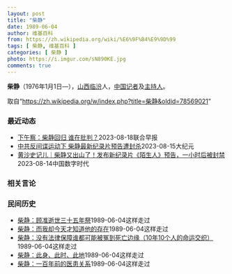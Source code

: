 ```yaml
---
layout: post
title: "柴静"
date: 1989-06-04
author: 维基百科
from: https://zh.wikipedia.org/wiki/%E6%9F%B4%E9%9D%99
tags: [ 柴静, 维基百科 ]
categories: [ 柴静 ]
photo: https://i.imgur.com/sN890KE.jpg
comments: true
---
```

<div class="mw-parser-output">

<p><b>柴静</b>（1976年1月1日<span class="useeditintro" title="Template:BLP editintro">—</span>），<a href="/wiki/%E5%B1%B1%E8%A5%BF%E7%9C%81" title="山西省">山西</a><a href="/wiki/%E4%B8%B4%E6%B1%BE%E5%B8%82" title="临汾市">临汾</a>人，<a href="/wiki/%E4%B8%AD%E5%8D%8E%E4%BA%BA%E6%B0%91%E5%85%B1%E5%92%8C%E5%9B%BD" title="中华人民共和国">中国</a><a href="/wiki/%E8%AE%B0%E8%80%85" class="mw-redirect" title="记者">记者</a>及<a href="/wiki/%E4%B8%BB%E6%8C%81%E4%BA%BA" title="主持人">主持人</a>。
</p>
<meta property="mw:PageProp/toc">
</div><!--esi <esi:include src="/esitest-fa8a495983347898/content" /> --><noscript><img src="//zh.wikipedia.org/wiki/Special:CentralAutoLogin/start?type=1x1" alt="" title="" width="1" height="1" style="border: none; position: absolute;"></noscript>
<div class="printfooter" data-nosnippet="">取自“<a dir="ltr" href="https://zh.wikipedia.org/w/index.php?title=柴静&amp;oldid=78569021">https://zh.wikipedia.org/w/index.php?title=柴静&amp;oldid=78569021</a>”</div><div id="recent-news"><h3>最近动态</h3><ul><li><a href="https://nodebe4.github.io/waimei/2023-08-18/%E4%B8%8B%E5%8D%88%E5%AF%9F-%E6%9F%B4%E9%9D%99%E5%9B%9E%E5%BD%92-%E8%B0%81%E5%9C%A8%E6%89%B9%E5%88%A4" title="下午察：柴静回归 谁在批判？—— 柴静8月13日在微信视频号“欧洲的陌生人”上发布了纪录片《陌生人》的预告片。（纪录片截图） 中国知名媒体人柴静在消失近八年后，本周带着她的最新纪录片《陌生人》回...">下午察：柴静回归 谁在批判？</a><time>2023-08-18</time><a class="tag">联合早报</a></li>
<li><a href="https://nodebe4.github.io/waimei/2023-08-15/%E4%B8%AD%E5%85%B1%E5%8F%8D%E9%97%B4%E8%B0%8D%E8%BF%90%E5%8A%A8%E4%B8%8B-%E6%9F%B4%E9%9D%99%E6%9C%80%E6%96%B0%E7%BA%AA%E5%BD%95%E7%89%87%E9%A2%84%E5%91%8A%E9%81%AD%E5%B0%81%E6%9D%80" title="中共反间谍运动下 柴静最新纪录片预告遭封杀—— 【大纪元2023年08月16日讯】（大纪元记者李净综合报导）沉寂多年的前央视主持人柴静，近日在大陆社交平台上发布了最新纪录片《陌生人》的预告影片，...">中共反间谍运动下 柴静最新纪录片预告遭封杀</a><time>2023-08-15</time><a class="tag">大纪元</a></li>
<li><a href="https://nodebe4.github.io/waimei/2023-08-14/%E9%BB%84%E6%B2%99%E5%8F%B2%E8%AE%B0%E5%84%BF-%E6%9F%B4%E9%9D%99%E5%8F%88%E5%87%BA%E5%B1%B1%E4%BA%86-%E5%8F%91%E5%B8%83%E6%96%B0%E7%BA%AA%E5%BD%95%E7%89%87-%E9%99%8C%E7%94%9F%E4%BA%BA-%E9%A2%84%E5%91%8A-%E4%B8%80%E5%B0%8F%E6%97%B6%E5%90%8E%E8%A2%AB%E5%B0%81%E7%A6%81" title="黄沙史记儿｜柴静又出山了！发布新纪录片《陌生人》预告，一小时后被封禁—— 出师未捷身先死，这句话用来形容现在的柴静再合适不过了，沉寂多年的她，携最新的纪录片再度出山，然而预告片刚放出来一个小时，...">黄沙史记儿｜柴静又出山了！发布新纪录片《陌生人》预告，一小时后被封禁</a><time>2023-08-14</time><a class="tag">中国数字时代</a></li>
</ul></div><div id="open-opinion"><h3>相关言论</h3><ul></ul></div><div id="mjls-record"><h3>民间历史</h3><ul><li><a href="https://nodebe4.github.io/mjlsh/1989-06-04/%E6%9F%B4%E9%9D%99-%E9%A1%BE%E5%87%86%E9%80%9D%E4%B8%96%E4%B8%89%E5%8D%81%E4%BA%94%E5%B9%B4%E7%A5%AD/" title="柴静">柴静：顾准逝世三十五年祭</a><time>1989-06-04</time><a class="tag">这样走过</a></li>
<li><a href="https://nodebe4.github.io/mjlsh/1989-06-04/%E6%9F%B4%E9%9D%99-%E8%80%8C%E6%88%91%E5%8D%B4%E4%BB%8A%E5%A4%A9%E6%89%8D%E7%9F%A5%E9%81%93%E4%BB%96%E7%9A%84%E5%AD%98%E5%9C%A8/" title="柴静">柴静：而我却今天才知道他的存在</a><time>1989-06-04</time><a class="tag">这样走过</a></li>
<li><a href="https://nodebe4.github.io/mjlsh/1989-06-04/%E6%9F%B4%E9%9D%99-%E6%B2%A1%E6%9C%89%E6%B3%95%E5%BE%8B%E4%BF%9D%E9%9A%9C%E8%B0%81%E9%83%BD%E5%8F%AF%E8%83%BD%E8%A2%AB%E5%86%A4%E5%88%B0%E6%AD%BB%E4%BA%A1%E8%BE%B9%E7%BC%98-10%E5%B9%B410%E4%B8%AA%E4%BA%BA%E7%9A%84%E5%91%BD%E8%BF%90%E4%BA%A4%E7%BB%87/" title="柴静">柴静：没有法律保障谁都可能被冤到死亡边缘（10年10个人的命运交织）</a><time>1989-06-04</time><a class="tag">这样走过</a></li>
<li><a href="https://nodebe4.github.io/mjlsh/1989-06-04/%E6%9F%B4%E9%9D%99-%E6%AD%A4%E8%BA%AB-%E6%AD%A4%E6%97%B6-%E6%AD%A4%E5%9C%B0/" title="柴静">柴静：此身、此时、此地</a><time>1989-06-04</time><a class="tag">这样走过</a></li>
<li><a href="https://nodebe4.github.io/mjlsh/1989-06-04/%E6%9F%B4%E9%9D%99-%E4%B8%80%E7%99%BE%E5%B9%B4%E5%89%8D%E7%9A%84%E5%8C%BB%E6%82%A3%E5%85%B3%E7%B3%BB/" title="柴静">柴静：一百年前的医患关系</a><time>1989-06-04</time><a class="tag">这样走过</a></li>
</ul></div>